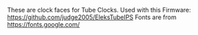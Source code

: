 These are clock faces for Tube Clocks. Used with this Firmware: https://github.com/judge2005/EleksTubeIPS
Fonts are from https://fonts.google.com/
